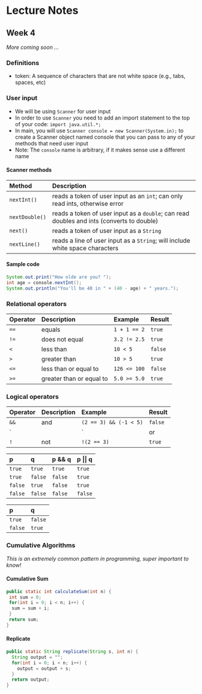 # Lecture Notes
## Week 4

_More coming soon ..._

### Definitions
* token: A sequence of characters that are not white space (e.g., tabs, spaces, etc)

### User input

* We will be using `Scanner` for user input
* In order to use `Scanner` you need to add an import statement to the top of your code: `import java.util.*;`
* In main, you will use `Scanner console = new Scanner(System.in);` to create a Scanner object named console that you can pass to any of your methods that need user input
 * Note: The `console` name is arbitrary, if it makes sense use a different name

#### Scanner methods

| __Method__ | __Description__ |
| :--- | :--- |
| `nextInt()` | reads a token of user input as an `int`; can only read ints, otherwise error |
| `nextDouble()` | reads a token of user input as a `double`; can read doubles and ints (converts to double) |
| `next()` | reads a token of user input as a `String` |
| `nextLine()` | reads a line of user input as a `String`; will include white space characters |

#### Sample code

```java
System.out.print("How olde are you? ");
int age = console.nextInt();
System.out.println("You'll be 40 in " + (40 - age) + " years.");
```

### Relational operators
| __Operator__ | __Description__ | __Example__ | __Result__ |
| :--- | :--- | :--- | :--- |
| `==` | equals | `1 + 1 == 2` | `true` |
| `!=` | does not equal | `3.2 != 2.5` | `true` |
| `<` | less than | `10 < 5` | `false` |
| `>` | greater than | `10 > 5` | `true` |
| `<=` | less than or equal to | `126 <= 100` | `false` |
| `>=` | greater than or equal to | `5.0 >= 5.0` | `true` |
 
### Logical operators
| __Operator__ | __Description__ | __Example__ | __Result__ |
| :--- | :--- | :--- | :--- |
| `&&` | and | `(2 == 3) && (-1 < 5)` | `false`|
| `||` | or | `(2 == 3) || (-1 < 5)` | `true` |
| `!` | not | `!(2 == 3)` | `true` |

| __p__ | __q__ | __p && q__ | __p &#124;&#124; q__ |
| :--- | :--- | :--- | :--- |
| `true` | `true` | `true` | `true` |
| `true` | `false` | `false` | `true` |
| `false` | `true` | `false` | `true` |
| `false` | `false` | `false` | `false` |

| __p__ | __q__ |
| :--- | :--- |
| `true` | `false` |
| `false` | `true` |

### Cumulative Algorithms
_This is an extremely common pattern in programming, super important to know!_

#### Cumulative Sum

```java
public static int calculateSum(int n) {
 int sum = 0;
 for(int i = 0; i < n; i++) {
  sum = sum + i;
 }
 return sum;
}
```

#### Replicate

```java
public static String replicate(String s, int n) {
  String output = "";
  for(int i = 0; i < n; i++) {
    output = output + s;
  }
  return output;
}
```

